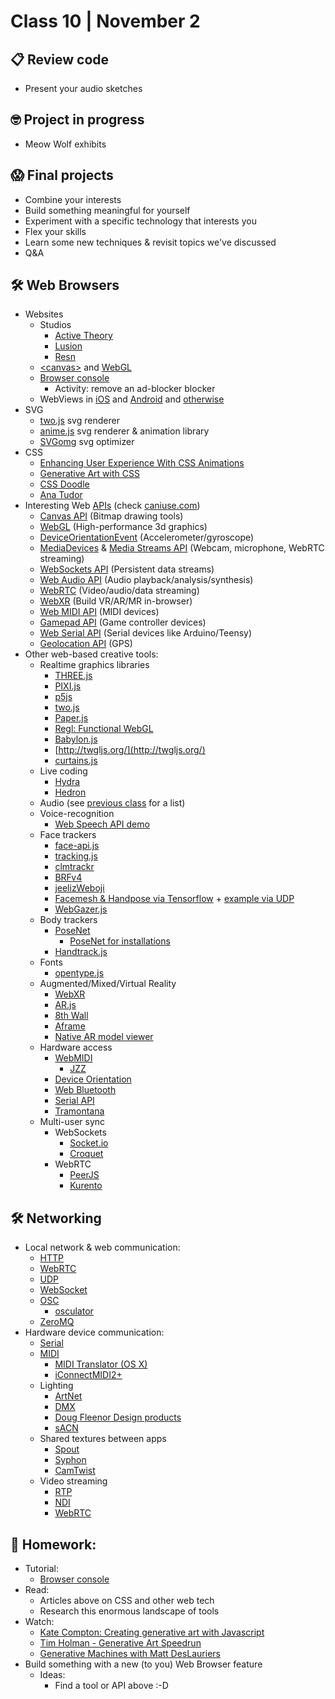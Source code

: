 # Class 10 | November 2

## 📋 Review code

* Present your audio sketches

## 🤓 Project in progress

* Meow Wolf exhibits

## 😱 Final projects

* Combine your interests
* Build something meaningful for yourself
* Experiment with a specific technology that interests you
* Flex your skills
* Learn some new techniques & revisit topics we've discussed
* Q&A

## 🛠️ Web Browsers

* Websites
  * Studios
    * [Active Theory](https://activetheory.net/)
    * [Lusion](https://lusion.co/)
    * [Resn](https://resn.co.nz/)
  * [&lt;canvas&gt;](https://flaviocopes.com/canvas/) and [WebGL]()
  * [Browser console](https://creative-coding.decontextualize.com/browser-console/)
    * Activity: remove an ad-blocker blocker
  * WebViews in [iOS](https://www.hackingwithswift.com/articles/112/the-ultimate-guide-to-wkwebview) and [Android](https://developer.chrome.com/multidevice/webview/overview) and [otherwise](http://tutorials.jenkov.com/javafx/webview.html)
* SVG
  * [two.js](https://two.js.org/) svg renderer
  * [anime.js](https://animejs.com/) svg renderer & animation library
  * [SVGomg](https://jakearchibald.github.io/svgomg/) svg optimizer
* CSS
  * [Enhancing User Experience With CSS Animations](https://stephaniewalter.design/blog/enhancing-user-experience-with-css-animations/)
  * [Generative Art with CSS](https://yuanchuan.dev/talk/generative-art-with-css/)
  * [CSS Doodle](https://css-doodle.com/)
  * [Ana Tudor](https://codepen.io/thebabydino)
* Interesting Web [APIs](https://developer.mozilla.org/en-US/docs/Web/API) (check [caniuse.com](https://caniuse.com/))
  * [Canvas API](https://developer.mozilla.org/en-US/docs/Web/API/Canvas_API) (Bitmap drawing tools)
  * [WebGL](https://webglfundamentals.org/) (High-performance 3d graphics)
  * [DeviceOrientationEvent](https://developers.google.com/web/fundamentals/native-hardware/device-orientation) (Accelerometer/gyroscope)
  * [MediaDevices](https://developer.mozilla.org/en-US/docs/Web/API/MediaDevices) & [Media Streams API](https://developer.mozilla.org/en-US/docs/Web/API/Media_Streams_API) (Webcam, microphone, WebRTC streaming)
  * [WebSockets API](https://developer.mozilla.org/en-US/docs/Web/API/WebSockets_API) (Persistent data streams)
  * [Web Audio API](https://developer.mozilla.org/en-US/docs/Web/API/Web_Audio_API) (Audio playback/analysis/synthesis)
  * [WebRTC](https://webrtc.org/) (Video/audio/data streaming)
  * [WebXR](https://immersiveweb.dev/) (Build VR/AR/MR in-browser)
  * [Web MIDI API](https://www.smashingmagazine.com/2018/03/web-midi-api/) (MIDI devices)
  * [Gamepad API](https://developer.mozilla.org/en-US/docs/Web/API/Gamepad_API) (Game controller devices)
  * [Web Serial API](https://codelabs.developers.google.com/codelabs/web-serial/) (Serial devices like Arduino/Teensy)
  * [Geolocation API](https://developers.google.com/web/fundamentals/native-hardware/user-location) (GPS)
* Other web-based creative tools:
  * Realtime graphics libraries
    * [THREE.js](http://threejs.org/)
    * [PIXI.js](http://www.pixijs.com/)
    * [p5js](http://p5js.org/)
    * [two.js](https://two.js.org/)
    * [Paper.js](https://paperjs.org/)
    * [Regl: Functional WebGL](http://regl.party/)
    * [Babylon.js](https://www.babylonjs.com/)
    * [http://twgljs.org/](http://twgljs.org/)
    * [curtains.js](https://www.curtainsjs.com/)
  * Live coding
    * [Hydra](https://github.com/ojack/hydra)
    * [Hedron](https://github.com/nudibranchrecords/hedron)
  * Audio (see [previous class](./2020-10-26-oct-26.md) for a list)
  * Voice-recognition
    * [Web Speech API demo](https://mdn.github.io/web-speech-api/speech-color-changer/)
  * Face trackers
    * [face-api.js](https://github.com/justadudewhohacks/face-api.js)
    * [tracking.js](https://trackingjs.com/)
    * [clmtrackr](https://github.com/auduno/clmtrackr)
    * [BRFv4](https://tastenkunst.github.io/brfv4_javascript_examples/)
    * [jeelizWeboji](https://github.com/jeeliz/jeelizWeboji)
    * [Facemesh & Handpose via Tensorflow](https://blog.tensorflow.org/2020/03/face-and-hand-tracking-in-browser-with-mediapipe-and-tensorflowjs.html) + [example via UDP](https://github.com/madelinegannon/example-mediapipe-udp)
    * [WebGazer.js](https://webgazer.cs.brown.edu/)
  * Body trackers
    * [PoseNet](https://github.com/tensorflow/tfjs-models/tree/master/posenet)
      * [PoseNet for installations](https://github.com/oveddan/posenet-for-installations)
    * [Handtrack.js](https://github.com/victordibia/handtrack.js)
  * Fonts
    * [opentype.js](https://opentype.js.org/)
  * Augmented/Mixed/Virtual Reality
    * [WebXR](https://immersive-web.github.io/webxr/)
    * [AR.js](https://github.com/jeromeetienne/ar.js)
    * [8th Wall](https://www.8thwall.com/)
    * [Aframe](https://aframe.io)
    * [Native AR model viewer](https://cwervo.com/writing/quicklook-web/)
  * Hardware access
    * [WebMIDI](https://www.smashingmagazine.com/2018/03/web-midi-api/)
      * [JZZ](https://github.com/jazz-soft/JZZ)
    * [Device Orientation](https://www.smashingmagazine.com/2018/03/web-midi-api/)
    * [Web Bluetooth](https://webbluetoothcg.github.io/web-bluetooth/)
    * [Serial API](https://wicg.github.io/serial/)
    * [Tramontana](https://tramontana.xyz/)
  * Multi-user sync
    * WebSockets
      * [Socket.io](https://socket.io)
      * [Croquet](https://www.croquet.io/)
    * WebRTC
      * [PeerJS](https://github.com/peers/peerjs)
      * [Kurento](https://doc-kurento.readthedocs.io/en/stable/index.html)

## 🛠️ Networking

* Local network & web communication:
  * [HTTP](https://medium.com/@jen_strong/the-request-response-cycle-of-the-web-1b7e206e9047)
  * [WebRTC](https://webrtc.github.io/samples/)
  * [UDP](https://www.cloudflare.com/learning/ddos/glossary/user-datagram-protocol-udp/)
  * [WebSocket](http://en.wikipedia.org/wiki/WebSocket)
  * [OSC](http://en.wikipedia.org/wiki/Open_Sound_Control)
    * [osculator](https://osculator.net/)
  * [ZeroMQ](http://zeromq.org)
* Hardware device communication:
  * [Serial](https://editor.p5js.org/cacheflowe/sketches/F7GG8vuEy)
  * [MIDI](http://en.wikipedia.org/wiki/MIDI)
    * [MIDI Translator (OS X)](https://www.bome.com/products/miditranslator)
    * [iConnectMIDI2+](https://www.iconnectivity.com/products/midi/iconnectmidi2plus)
  * Lighting
    * [ArtNet](https://en.wikipedia.org/wiki/Art-Net)
    * [DMX](https://en.wikipedia.org/wiki/DMX512)
    * [Doug Fleenor Design products](http://www.dfd.com/index.html)
    * [sACN](https://www.lightjams.com/sacn.html)
  * Shared textures between apps
    * [Spout](http://spout.zeal.co/)
    * [Syphon](http://www.syphon.v002.info/)
    * [CamTwist](http://camtwiststudio.com/)
  * Video streaming
    * [RTP](https://en.wikipedia.org/wiki/Real-time_Transport_Protocol)
    * [NDI](https://www.ndi.tv/)
    * [WebRTC](https://webrtc.org/)

## 📝 Homework:

* Tutorial:
  * [Browser console](https://creative-coding.decontextualize.com/browser-console/)
* Read:
  * Articles above on CSS and other web tech
  * Research this enormous landscape of tools
* Watch:
  * [Kate Compton: Creating generative art with Javascript](https://www.youtube.com/watch?v=tJ49bTJ6fbs)
  * [Tim Holman - Generative Art Speedrun](https://www.youtube.com/watch?v=4Se0_w0ISYk)
  * [Generative Machines with Matt DesLauriers](https://www.youtube.com/watch?v=8Uo6zFwSO78)
* Build something with a new (to you) Web Browser feature
  * Ideas:
    * Find a tool or API above :-D
